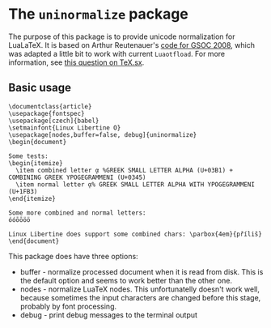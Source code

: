 # The `uninormalize` package

The purpose of this package is to provide unicode normalization for LuaLaTeX. It is based on  Arthur Reutenauer's 
[code for GSOC 2008](https://code.google.com/p/google-summer-of-code-2008-tex/downloads/list), which was adapted a little bit to work with
current `Luaotfload`. For more information, see [this question on TeX.sx](http://tex.stackexchange.com/q/229044/7712).

## Basic usage


    \documentclass{article}
    \usepackage{fontspec}
    \usepackage[czech]{babel}
    \setmainfont{Linux Libertine O}
    \usepackage[nodes,buffer=false, debug]{uninormalize}
    \begin{document}
    
    Some tests:
    \begin{itemize}
      \item combined letter ᾳ %GREEK SMALL LETTER ALPHA (U+03B1) + COMBINING GREEK YPOGEGRAMMENI (U+0345)
      \item normal letter ᾳ% GREEK SMALL LETTER ALPHA WITH YPOGEGRAMMENI (U+1FB3)
    \end{itemize}
    
    Some more combined and normal letters: 
    óóōōöö
    
    Linux Libertine does support some combined chars: \parbox{4em}{příliš}
    \end{document}

This package does have three options:


- buffer - normalize processed document when it is read from disk. This is the default option and seems to work better than the other one.
- nodes - normalize LuaTeX nodes. This unfortunatelly doesn't work well, because sometimes the input characters are changed before this stage, 
  probably by font processing. 
- debug - print debug messages to the terminal output
